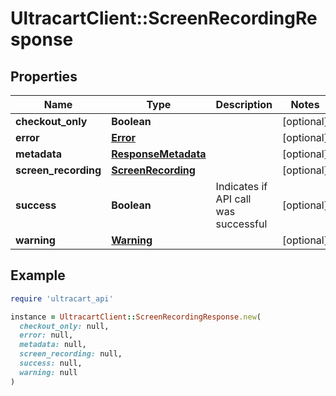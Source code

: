 # UltracartClient::ScreenRecordingResponse

## Properties

| Name | Type | Description | Notes |
| ---- | ---- | ----------- | ----- |
| **checkout_only** | **Boolean** |  | [optional] |
| **error** | [**Error**](Error.md) |  | [optional] |
| **metadata** | [**ResponseMetadata**](ResponseMetadata.md) |  | [optional] |
| **screen_recording** | [**ScreenRecording**](ScreenRecording.md) |  | [optional] |
| **success** | **Boolean** | Indicates if API call was successful | [optional] |
| **warning** | [**Warning**](Warning.md) |  | [optional] |

## Example

```ruby
require 'ultracart_api'

instance = UltracartClient::ScreenRecordingResponse.new(
  checkout_only: null,
  error: null,
  metadata: null,
  screen_recording: null,
  success: null,
  warning: null
)
```


